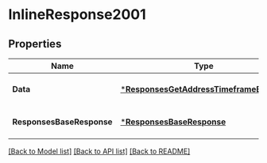 # InlineResponse2001

## Properties
Name | Type | Description | Notes
------------ | ------------- | ------------- | -------------
**Data** | [***ResponsesGetAddressTimeframeBalance**](responses.GetAddressTimeframeBalance.md) |  | [optional] [default to null]
**ResponsesBaseResponse** | [***ResponsesBaseResponse**](responses.BaseResponse.md) |  | [optional] [default to null]

[[Back to Model list]](../README.md#documentation-for-models) [[Back to API list]](../README.md#documentation-for-api-endpoints) [[Back to README]](../README.md)


